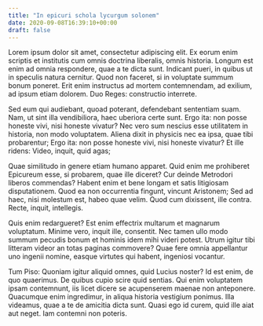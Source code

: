 ```yaml
---
title: "In epicuri schola lycurgum solonem"
date: 2020-09-08T16:39:10+00:00
draft: false
---
```


Lorem ipsum dolor sit amet, consectetur adipiscing elit. Ex eorum enim scriptis
et institutis cum omnis doctrina liberalis, omnis historia. Longum est enim ad
omnia respondere, quae a te dicta sunt. Indicant pueri, in quibus ut in
speculis natura cernitur. Quod non faceret, si in voluptate summum bonum
poneret. Erit enim instructus ad mortem contemnendam, ad exilium, ad ipsum
etiam dolorem. Duo Reges: constructio interrete.

Sed eum qui audiebant, quoad poterant, defendebant sententiam suam. Nam, ut
sint illa vendibiliora, haec uberiora certe sunt. Ergo ita: non posse honeste
vivi, nisi honeste vivatur? Nec vero sum nescius esse utilitatem in historia,
non modo voluptatem. Aliena dixit in physicis nec ea ipsa, quae tibi
probarentur; Ergo ita: non posse honeste vivi, nisi honeste vivatur? Et ille
ridens: Video, inquit, quid agas;

Quae similitudo in genere etiam humano apparet. Quid enim me prohiberet
Epicureum esse, si probarem, quae ille diceret? Cur deinde Metrodori liberos
commendas? Habent enim et bene longam et satis litigiosam disputationem. Quod
ea non occurrentia fingunt, vincunt Aristonem; Sed ad haec, nisi molestum est,
habeo quae velim. Quod cum dixissent, ille contra. Recte, inquit, intellegis.

Quis enim redargueret? Est enim effectrix multarum et magnarum voluptatum.
Minime vero, inquit ille, consentit. Nec tamen ullo modo summum pecudis bonum
et hominis idem mihi videri potest. Utrum igitur tibi litteram videor an totas
paginas commovere? Quae fere omnia appellantur uno ingenii nomine, easque
virtutes qui habent, ingeniosi vocantur.

Tum Piso: Quoniam igitur aliquid omnes, quid Lucius noster? Id est enim, de quo
quaerimus. De quibus cupio scire quid sentias. Qui enim voluptatem ipsam
contemnunt, iis licet dicere se acupenserem maenae non anteponere. Quacumque
enim ingredimur, in aliqua historia vestigium ponimus. Illa videamus, quae a te
de amicitia dicta sunt. Quasi ego id curem, quid ille aiat aut neget. Iam
contemni non poteris.
